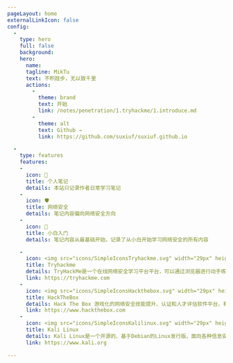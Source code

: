 ```yaml
---
pageLayout: home
externalLinkIcon: false
config:
  -
    type: hero
    full: false
    background:
    hero:
      name:
      tagline: MikTu
      text: 不积跬步，无以致千里
      actions:
        -
          theme: brand
          text: 开始
          link: /notes/penetration/1.tryhackme/1.introduce.md
        -
          theme: alt
          text: Github →
          link: https://github.com/suxiuf/suxiuf.github.io

  -
    type: features
    features:
    -
      icon: 📖
      title: 个人笔记
      details: 本站只记录作者日常学习笔记
    -
      icon: 🛡
      title: 网络安全
      details: 笔记内容偏向网络安全方向
    -
      icon: 🤔
      title: 小白入门
      details: 笔记内容从最基础开始，记录了从小白开始学习网络安全的所有内容

    -
      icon: <img src="icons/SimpleIconsTryhackme.svg" width="29px" height=29.32px>
      title: Tryhackme
      details: TryHackMe是一个在线网络安全学习平台平台，可以通过浏览器进行动手练习和实验。
      link: https://tryhackme.com
    -
      icon: <img src="icons/SimpleIconsHackthebox.svg" width="29px" height="29.32px">
      title: HackTheBox
      details: Hack The Box 游戏化的网络安全技能提升、认证和人才评估软件平台，有一些可以免费练习的靶机，和最新的靶机以及付费课程。
      link: https://www.hackthebox.com
    -
      icon: <img src="icons/SimpleIconsKalilinux.svg" width="29px" height="29.32px">
      title: Kali Linux
      details: Kali Linux是一个开源的、基于Debian的Linux发行版，面向各种信息安全任务，例如渗透测试、安全研究、计算机取证和逆向工程。
      link: https://www.kali.org

---
```


